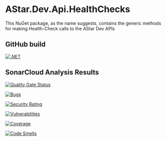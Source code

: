 # AStar.Dev.Api.HealthChecks

This NuGet package, as the name suggests, contains the generic methods for making Health-Check calls to the AStar Dev APIs

## GitHub build

[![.NET](https://github.com/astar-development/astar-dev-api-health-checks/actions/workflows/dotnet.yml/badge.svg)](https://github.com/astar-development/astar-dev-api-health-checks/actions/workflows/dotnet.yml)

## SonarCloud Analysis Results

[![Quality Gate Status](https://sonarcloud.io/api/project_badges/measure?project=jbarden_astar-dev-api-health-checks&metric=alert_status)](https://sonarcloud.io/summary/new_code?id=jbarden_astar-dev-api-health-checks)

[![Bugs](https://sonarcloud.io/api/project_badges/measure?project=jbarden_astar-dev-api-health-checks&metric=bugs)](https://sonarcloud.io/summary/new_code?id=jbarden_astar-dev-api-health-checks)

[![Security Rating](https://sonarcloud.io/api/project_badges/measure?project=jbarden_astar-dev-api-health-checks&metric=security_rating)](https://sonarcloud.io/summary/new_code?id=jbarden_astar-dev-api-health-checks)

[![Vulnerabilities](https://sonarcloud.io/api/project_badges/measure?project=jbarden_astar-dev-api-health-checks&metric=vulnerabilities)](https://sonarcloud.io/summary/new_code?id=jbarden_astar-dev-api-health-checks)

[![Coverage](https://sonarcloud.io/api/project_badges/measure?project=jbarden_astar-dev-api-health-checks&metric=coverage)](https://sonarcloud.io/summary/new_code?id=jbarden_astar-dev-api-health-checks)

[![Code Smells](https://sonarcloud.io/api/project_badges/measure?project=jbarden_astar-dev-api-health-checks&metric=code_smells)](https://sonarcloud.io/summary/new_code?id=jbarden_astar-dev-api-health-checks)

